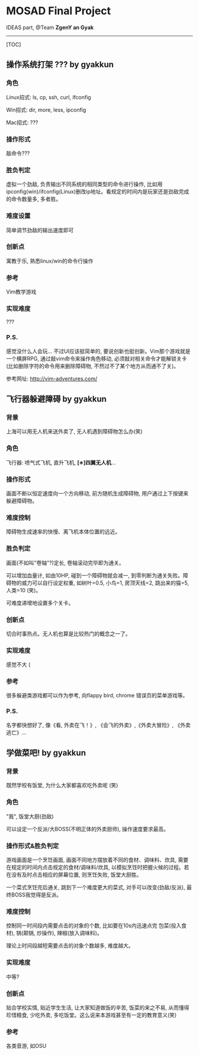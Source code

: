 # MOSAD Final Project

IDEAS part, @Team **ZgenY an Gyak**

----------------------------------------

[TOC]

## 操作系统打架 ??? 	by gyakkun

### 角色

Linux招式: ls, cp, ssh, curl, ifconfig

Win招式: dir, more, less, ipconfig

Mac招式: ???

### 操作形式

敲命令???

### 胜负判定

虚拟一个劲敌, 负责输出不同系统的相同类型的命令进行操作, 比如用ipconfig(win)/ifconfig(Linux)删改ip地址。看规定的时间内是玩家还是劲敌完成的命令数量多, 多者胜。

### 难度设置

简单调节劲敌的输出速度即可

### 创新点

寓教于乐, 熟悉linux/win的命令行操作

### 参考

Vim教学游戏

### 实现难度

???

### P.S. 

感觉没什么人会玩... 不过UI应该挺简单的, 要说创新也挺创新。Vim那个游戏就是一个横屏RPG, 通过敲vim命令来操作角色移动, 必须敲对相关命令才能解锁关卡(比如删除字符的命令用来删除障碍物, 不然过不了某个地方从而通不了关)。

参考网址: http://vim-adventures.com/
	

## 飞行器躲避障碍 	by gyakkun 

### 背景

上海可以用无人机来送外卖了, 无人机遇到障碍物怎么办(笑)

### 角色

飞行器: 喷气式飞机, 直升飞机, **[※]四翼无人机**...

### 操作形式

画面不断以恒定速度向一个方向移动, 前方随机生成障碍物, 用户通过上下按键来躲避障碍物。

### 难度控制

障碍物生成速率的快慢、离飞机本体位置的远近。

### 胜负判定

画面(不如叫"卷轴"?)定长, 卷轴滚动完毕即为通关。

可以增加血量计, 如由10HP, 碰到一个障碍物就会减一, 到零判断为通关失败。障碍物的威力可以自行设定权重, 如树叶=0.5, 小鸟=1, 房顶天线=2, 跳出来的猫=5, 人类=10 (笑)。

可难度递增地设置多个关卡。

### 创新点

切合时事热点。无人机也算是比较热门的概念之一了。

### 实现难度

感觉不大 (

### 参考

很多躲避类游戏都可以作为参考, 向flappy bird, chrome 错误页的菜单游戏等。

### P.S.

名字都快想好了, 像《看, 外卖在飞！》, 《会飞的外卖》,《外卖大冒险》, 《外卖逃亡》...



## 学做菜吧!	by gyakkun

### 背景

既然学校有饭堂, 为什么大家都喜欢吃外卖呢 (笑)

### 角色

"我", 饭堂大厨(劲敌)

可以设定一个反派/大BOSS(不明正体的外卖厨师), 操作速度要求最高。

### 操作形式&胜负判定

游戏画面是一个烹饪画面, 画面不同地方摆放着不同的食材、调味料、炊具, 需要在规定的时间内点击规定的食材/调味料/炊具, 以模拟烹饪时把握火候的过程。若在没有及时点击相应的屏幕位置, 则烹饪失败, 饭堂大厨胜。

一个菜式烹饪完后通关, 跳到下一个难度更大的菜式, 对手可以改变(劲敌/反派), 最终BOSS我觉得是反派。

### 难度控制

控制同一时间段内需要点击的对象的个数, 比如要在10s内迅速点完 包菜(投入食材), 锅(颠锅, 炒操作), 辣椒(放入调味料)。

理论上时间段越短需要点击的对象个数越多, 难度越大。

### 实现难度

中等?

### 创新点

贴合学校实情, 贴近学生生活, 让大家知道做饭的辛苦, 饭菜的来之不易, 从而懂得珍惜粮食, 少吃外卖, 多吃饭堂。这么说来本游戏甚至有一定的教育意义(笑)

### 参考

各类音游, 如OSU